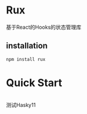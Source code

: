 # Rux

基于React的Hooks的状态管理库

## installation

```js
npm install rux
```


# Quick Start

```js

```

测试Hasky11